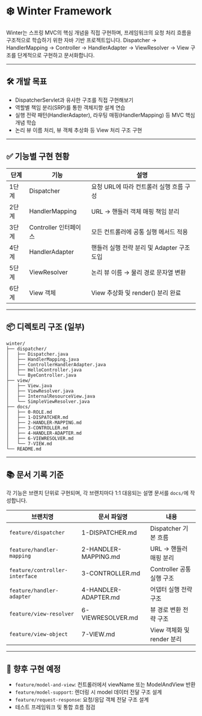 # ❄️ Winter Framework

Winter는 스프링 MVC의 핵심 개념을 직접 구현하며, 프레임워크의 요청 처리 흐름을 구조적으로 학습하기 위한 자바 기반 프로젝트입니다. Dispatcher → HandlerMapping → Controller → HandlerAdapter → ViewResolver → View 구조를 단계적으로 구현하고 문서화합니다.

---

## 🛠️ 개발 목표

* DispatcherServlet과 유사한 구조를 직접 구현해보기
* 역할별 책임 분리(SRP)를 통한 객체지향 설계 연습
* 실행 전략 패턴(HandlerAdapter), 라우팅 매핑(HandlerMapping) 등 MVC 핵심 개념 학습
* 논리 뷰 이름 처리, 뷰 객체 추상화 등 View 처리 구조 구현

---

## ✅ 기능별 구현 현황

| 단계  | 기능               | 설명                           |
| --- | ---------------- | ---------------------------- |
| 1단계 | Dispatcher       | 요청 URL에 따라 컨트롤러 실행 흐름 구성     |
| 2단계 | HandlerMapping   | URL → 핸들러 객체 매핑 책임 분리        |
| 3단계 | Controller 인터페이스 | 모든 컨트롤러에 공통 실행 메서드 적용        |
| 4단계 | HandlerAdapter   | 핸들러 실행 전략 분리 및 Adapter 구조 도입 |
| 5단계 | ViewResolver     | 논리 뷰 이름 → 물리 경로 문자열 변환       |
| 6단계 | View 객체          | View 추상화 및 render() 분리 완료    |

---

## 📦 디렉토리 구조 (일부)

```
winter/
├── dispatcher/
│   ├── Dispatcher.java
│   ├── HandlerMapping.java
│   ├── ControllerHandlerAdapter.java
│   ├── HelloController.java
│   └── ByeController.java
├── view/
│   ├── View.java
│   ├── ViewResolver.java
│   ├── InternalResourceView.java
│   └── SimpleViewResolver.java
├── docs/
│   ├── 0-ROLE.md
│   ├── 1-DISPATCHER.md
│   ├── 2-HANDLER-MAPPING.md
│   ├── 3-CONTROLLER.md
│   ├── 4-HANDLER-ADAPTER.md
│   ├── 6-VIEWRESOLVER.md
│   └── 7-VIEW.md
└── README.md
```

---

## 📚 문서 기록 기준

각 기능은 브랜치 단위로 구현되며, 각 브랜치마다 1:1 대응되는 설명 문서를 `docs/`에 작성합니다.

| 브랜치명                           | 문서 파일명               | 내용                   |
| ------------------------------ | -------------------- | -------------------- |
| `feature/dispatcher`           | 1-DISPATCHER.md      | Dispatcher 기본 흐름     |
| `feature/handler-mapping`      | 2-HANDLER-MAPPING.md | URL → 핸들러 매핑 분리      |
| `feature/controller-interface` | 3-CONTROLLER.md      | Controller 공통 실행 구조  |
| `feature/handler-adapter`      | 4-HANDLER-ADAPTER.md | 어댑터 실행 전략 구조         |
| `feature/view-resolver`        | 6-VIEWRESOLVER.md    | 뷰 경로 변환 전략 구조        |
| `feature/view-object`          | 7-VIEW\.md           | View 객체화 및 render 분리 |

---

## 🚧 향후 구현 예정

* `feature/model-and-view`: 컨트롤러에서 viewName 또는 ModelAndView 반환
* `feature/model-support`: 렌더링 시 model 데이터 전달 구조 설계
* `feature/request-response`: 요청/응답 객체 전달 구조 설계
* 테스트 프레임워크 및 통합 흐름 점검

